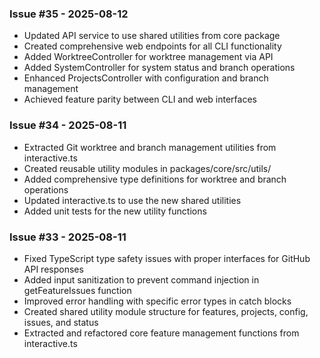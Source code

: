 ### Issue #35 - 2025-08-12
- Updated API service to use shared utilities from core package
- Created comprehensive web endpoints for all CLI functionality
- Added WorktreeController for worktree management via API
- Added SystemController for system status and branch operations
- Enhanced ProjectsController with configuration and branch management
- Achieved feature parity between CLI and web interfaces

### Issue #34 - 2025-08-11
- Extracted Git worktree and branch management utilities from interactive.ts
- Created reusable utility modules in packages/core/src/utils/
- Added comprehensive type definitions for worktree and branch operations
- Updated interactive.ts to use the new shared utilities
- Added unit tests for the new utility functions

### Issue #33 - 2025-08-11
- Fixed TypeScript type safety issues with proper interfaces for GitHub API responses
- Added input sanitization to prevent command injection in getFeatureIssues function
- Improved error handling with specific error types in catch blocks
- Created shared utility module structure for features, projects, config, issues, and status
- Extracted and refactored core feature management functions from interactive.ts

